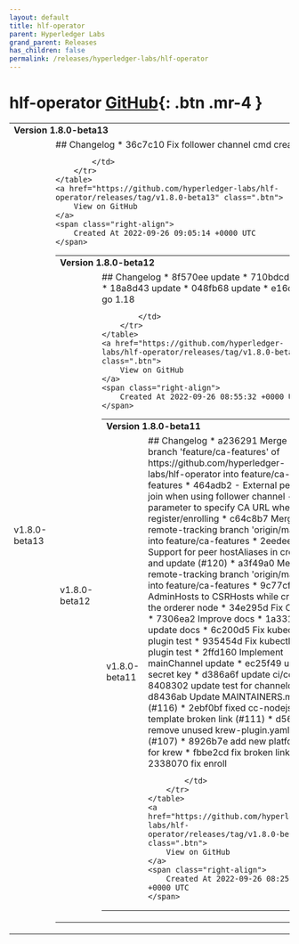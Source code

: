 ```yaml
---
layout: default
title: hlf-operator
parent: Hyperledger Labs
grand_parent: Releases
has_children: false
permalink: /releases/hyperledger-labs/hlf-operator
---
```


# hlf-operator <span class="fs-3 right-align">[GitHub](https://github.com/hyperledger-labs/hlf-operator){: .btn .mr-4 }</span>


<div>
    <table>
        <tr>
            <td colspan="2">
                <b>
                    Version 1.8.0-beta13
                </b>
            </td>
        </tr>
        <tr>
            <td>
                <span class="chip">
                    v1.8.0-beta13
                </span>
            </td>
            <td>
                ## Changelog
* 36c7c10 Fix follower channel cmd create


            </td>
        </tr>
    </table>
    <a href="https://github.com/hyperledger-labs/hlf-operator/releases/tag/v1.8.0-beta13" class=".btn">
        View on GitHub
    </a>
    <span class="right-align">
        Created At 2022-09-26 09:05:14 +0000 UTC
    </span>
</div>

<div>
    <table>
        <tr>
            <td colspan="2">
                <b>
                    Version 1.8.0-beta12
                </b>
            </td>
        </tr>
        <tr>
            <td>
                <span class="chip">
                    v1.8.0-beta12
                </span>
            </td>
            <td>
                ## Changelog
* 8f570ee update
* 710bdcd update
* 18a8d43 update
* 048fb68 update
* e16c4ea go 1.18


            </td>
        </tr>
    </table>
    <a href="https://github.com/hyperledger-labs/hlf-operator/releases/tag/v1.8.0-beta12" class=".btn">
        View on GitHub
    </a>
    <span class="right-align">
        Created At 2022-09-26 08:55:32 +0000 UTC
    </span>
</div>

<div>
    <table>
        <tr>
            <td colspan="2">
                <b>
                    Version 1.8.0-beta11
                </b>
            </td>
        </tr>
        <tr>
            <td>
                <span class="chip">
                    v1.8.0-beta11
                </span>
            </td>
            <td>
                ## Changelog
* a236291 Merge branch 'feature/ca-features' of https://github.com/hyperledger-labs/hlf-operator into feature/ca-features
* 464adb2 - External peers to join when using follower channel - Add parameter to specify CA URL when register/enrolling
* c64c8b7 Merge remote-tracking branch 'origin/main' into feature/ca-features
* 2eedeed Support for peer hostAliases in create and update (#120)
* a3f49a0 Merge remote-tracking branch 'origin/main' into feature/ca-features
* 9c77cf5 Add AdminHosts to CSRHosts while creating the orderer node
* 34e295d Fix CI/CD
* 7306ea2 Improve docs
* 1a33109 update docs
* 6c200d5 Fix kubectl plugin test
* 935454d Fix kubectl plugin test
* 2ffd160 Implement mainChannel update
* ec25f49 update secret key
* d386a6f update ci/cd
* 8408302 update test for channelcrd
* d8436ab Update MAINTAINERS.md (#116)
* 2ebf0bf fixed cc-nodejs-template broken link (#111)
* d56efeb remove unused krew-plugin.yaml (#107)
* 8926b7e add new platforms for krew
* fbbe2cd fix broken link
* 2338070 fix enroll


            </td>
        </tr>
    </table>
    <a href="https://github.com/hyperledger-labs/hlf-operator/releases/tag/v1.8.0-beta11" class=".btn">
        View on GitHub
    </a>
    <span class="right-align">
        Created At 2022-09-26 08:25:40 +0000 UTC
    </span>
</div>

